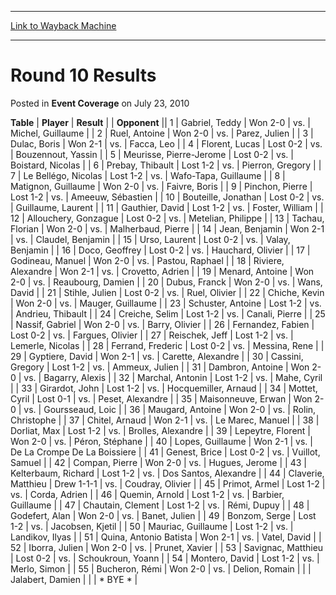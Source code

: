 
---
[Link to Wayback Machine](https://web.archive.org/web/20220124130706/https://magic.wizards.com/en/articles/archive/event-coverage/round-10-results-2010-07-23-0)

[_metadata_:description]:- "TablePlayerResult Opponent 1Gabriel, TeddyWon 2-0vs.Michel, Guillaume 2Ruel, AntoineWon 2-0vs.Parez, Julien 3Dulac, BorisWon 2-1vs.Facca, Leo 4Florent, LucasLost 0-2vs.Bouzennout, Yassin 5Meurisse, Pierre-JeromeLost 0-2vs.Boistard, Nicolas 6Prebay, ThibaultLost 1-2vs.Pierron, Gregory 7Le Bellégo, NicolasLost 1-2vs.Wafo-Tapa, Guillaume 8Matignon, GuillaumeWon 2-0vs.Faivre,"
[_metadata_:generator]:- "Drupal 7 (http://drupal.org)"
[_metadata_:node]:- "433366"
[_metadata_:publish_date]:- "2010-07-23"
[_metadata_:source]:- "div-main-content"
[_metadata_:title]:- "Round 10 Results"
[_metadata_:wayback_capture_timestamp]:- "2022-01-24 13:07:06"
[_metadata_:wayback_raw_url]:- "https://web.archive.org/web/20220124130706id_/https://magic.wizards.com/en/articles/archive/event-coverage/round-10-results-2010-07-23-0"
[_metadata_:wayback_url]:- "https://magic.wizards.com/en/articles/archive/event-coverage/round-10-results-2010-07-23-0"
---


Round 10 Results
================



 Posted in **Event Coverage**
 on July 23, 2010 












 **Table** | **Player** | **Result** |  | **Opponent** ||  1 | Gabriel, Teddy | Won 2-0 | vs. | Michel, Guillaume |
|  2 | Ruel, Antoine | Won 2-0 | vs. | Parez, Julien |
|  3 | Dulac, Boris | Won 2-1 | vs. | Facca, Leo |
|  4 | Florent, Lucas | Lost 0-2 | vs. | Bouzennout, Yassin |
|  5 | Meurisse, Pierre-Jerome | Lost 0-2 | vs. | Boistard, Nicolas |
|  6 | Prebay, Thibault | Lost 1-2 | vs. | Pierron, Gregory |
|  7 | Le Bellégo, Nicolas | Lost 1-2 | vs. | Wafo-Tapa, Guillaume |
|  8 | Matignon, Guillaume | Won 2-0 | vs. | Faivre, Boris |
|  9 | Pinchon, Pierre | Lost 1-2 | vs. | Ameeuw, Sébastien |
|  10 | Bouteille, Jonathan | Lost 0-2 | vs. | Guillaume, Laurent |
|  11 | Gauthier, David | Lost 1-2 | vs. | Foster, William |
|  12 | Allouchery, Gonzague | Lost 0-2 | vs. | Metelian, Philippe |
|  13 | Tachau, Florian | Won 2-0 | vs. | Malherbaud, Pierre |
|  14 | Jean, Benjamin | Won 2-1 | vs. | Claudel, Benjamin |
|  15 | Urso, Laurent | Lost 0-2 | vs. | Valay, Benjamin |
|  16 | Doco, Geoffrey | Lost 0-2 | vs. | Hauchard, Olivier |
|  17 | Godineau, Manuel | Won 2-0 | vs. | Pastou, Raphael |
|  18 | Riviere, Alexandre | Won 2-1 | vs. | Crovetto, Adrien |
|  19 | Menard, Antoine | Won 2-0 | vs. | Reaubourg, Damien |
|  20 | Dubus, Franck | Won 2-0 | vs. | Wans, David |
|  21 | Stihle, Julien | Lost 0-2 | vs. | Ruel, Olivier |
|  22 | Chiche, Kevin | Won 2-0 | vs. | Mauger, Guillaume |
|  23 | Schuster, Antoine | Lost 1-2 | vs. | Andrieu, Thibault |
|  24 | Creiche, Selim | Lost 1-2 | vs. | Canali, Pierre |
|  25 | Nassif, Gabriel | Won 2-0 | vs. | Barry, Olivier |
|  26 | Fernandez, Fabien | Lost 0-2 | vs. | Fargues, Olivier |
|  27 | Reischek, Jeff | Lost 1-2 | vs. | Lemerle, Nicolas |
|  28 | Ferrand, Frederic | Lost 0-2 | vs. | Messina, Rene |
|  29 | Gyptiere, David | Won 2-1 | vs. | Carette, Alexandre |
|  30 | Cassini, Gregory | Lost 1-2 | vs. | Ammeux, Julien |
|  31 | Dambron, Antoine | Won 2-0 | vs. | Bagarry, Alexis |
|  32 | Marchal, Antonin | Lost 1-2 | vs. | Mahe, Cyril |
|  33 | Girardot, John | Lost 1-2 | vs. | Hocquemiller, Arnaud |
|  34 | Mottet, Cyril | Lost 0-1 | vs. | Peset, Alexandre |
|  35 | Maisonneuve, Erwan | Won 2-0 | vs. | Goursseaud, Loic |
|  36 | Maugard, Antoine | Won 2-0 | vs. | Rolin, Christophe |
|  37 | Chitel, Arnaud | Won 2-1 | vs. | Le Marec, Manuel |
|  38 | Dorliat, Max | Lost 1-2 | vs. | Brolles, Alexandre |
|  39 | Lepeytre, Florent | Won 2-0 | vs. | Péron, Stéphane |
|  40 | Lopes, Guillaume | Won 2-1 | vs. | De La Crompe De La Boissiere |
|  41 | Genest, Brice | Lost 0-2 | vs. | Vuillot, Samuel |
|  42 | Compan, Pierre | Won 2-0 | vs. | Hugues, Jerome |
|  43 | Kelterbaum, Richard | Lost 1-2 | vs. | Dos Santos, Alexandre |
|  44 | Claverie, Matthieu | Drew 1-1-1 | vs. | Coudray, Olivier |
|  45 | Primot, Armel | Lost 1-2 | vs. | Corda, Adrien |
|  46 | Quemin, Arnold | Lost 1-2 | vs. | Barbier, Guillaume |
|  47 | Chautain, Clement | Lost 1-2 | vs. | Rémi, Dupuy |
|  48 | Godefert, Alan | Won 2-0 | vs. | Banet, Julien |
|  49 | Bonzom, Serge | Lost 1-2 | vs. | Jacobsen, Kjetil |
|  50 | Mauriac, Guillaume | Lost 1-2 | vs. | Landikov, Ilyas |
|  51 | Quina, Antonio Batista | Won 2-1 | vs. | Vatel, David |
|  52 | Iborra, Julien | Won 2-0 | vs. | Prunet, Xavier |
|  53 | Savignac, Matthieu | Lost 0-2 | vs. | Schoukroun, Yoann |
|  54 | Montero, David | Lost 1-2 | vs. | Merlo, Simon |
|  55 | Bucheron, Rémi | Won 2-0 | vs. | Delion, Romain |
|  | Jalabert, Damien |  |  | \* BYE \* |







